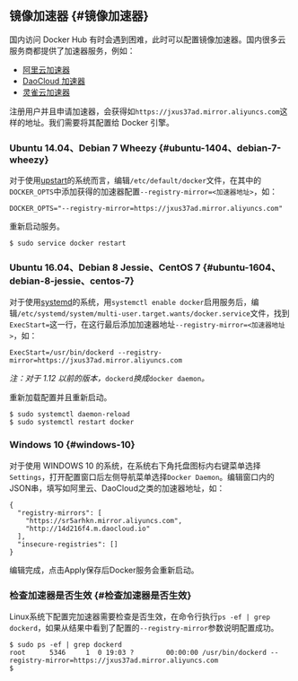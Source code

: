 ## 镜像加速器 {#镜像加速器}

国内访问 Docker Hub 有时会遇到困难，此时可以配置镜像加速器。国内很多云服务商都提供了加速器服务，例如：

* [阿里云加速器](https://cr.console.aliyun.com/#/accelerator)
* [DaoCloud 加速器](https://www.daocloud.io/mirror#accelerator-doc)
* [灵雀云加速器](http://docs.alauda.cn/feature/accelerator.html)

注册用户并且申请加速器，会获得如`https://jxus37ad.mirror.aliyuncs.com`这样的地址。我们需要将其配置给 Docker 引擎。

### Ubuntu 14.04、Debian 7 Wheezy {#ubuntu-1404、debian-7-wheezy}

对于使用[upstart](http://upstart.ubuntu.com/)的系统而言，编辑`/etc/default/docker`文件，在其中的`DOCKER_OPTS`中添加获得的加速器配置`--registry-mirror=<加速器地址>`，如：

```
DOCKER_OPTS="--registry-mirror=https://jxus37ad.mirror.aliyuncs.com"
```

重新启动服务。

```
$ sudo service docker restart
```

### Ubuntu 16.04、Debian 8 Jessie、CentOS 7 {#ubuntu-1604、debian-8-jessie、centos-7}

对于使用[systemd](https://www.freedesktop.org/wiki/Software/systemd/)的系统，用`systemctl enable docker`启用服务后，编辑`/etc/systemd/system/multi-user.target.wants/docker.service`文件，找到`ExecStart=`这一行，在这行最后添加加速器地址`--registry-mirror=<加速器地址>`，如：

```
ExecStart=/usr/bin/dockerd --registry-mirror=https://jxus37ad.mirror.aliyuncs.com
```

_注：对于 1.12 以前的版本，_`dockerd`_换成_`docker daemon`_。_

重新加载配置并且重新启动。

```
$ sudo systemctl daemon-reload
$ sudo systemctl restart docker
```

### Windows 10 {#windows-10}

对于使用 WINDOWS 10 的系统，在系统右下角托盘图标内右键菜单选择`Settings`，打开配置窗口后左侧导航菜单选择`Docker Daemon`。编辑窗口内的JSON串，填写如阿里云、DaoCloud之类的加速器地址，如：

```
{
  "registry-mirrors": [
    "https://sr5arhkn.mirror.aliyuncs.com",
    "http://14d216f4.m.daocloud.io"
  ],
  "insecure-registries": []
}
```

编辑完成，点击Apply保存后Docker服务会重新启动。

### 检查加速器是否生效 {#检查加速器是否生效}

Linux系统下配置完加速器需要检查是否生效，在命令行执行`ps -ef | grep dockerd`，如果从结果中看到了配置的`--registry-mirror`参数说明配置成功。

```
$ sudo ps -ef | grep dockerd
root      5346     1  0 19:03 ?        00:00:00 /usr/bin/dockerd --registry-mirror=https://jxus37ad.mirror.aliyuncs.com
$
```



